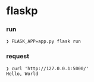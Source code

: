 # flaskp

### run
```
❯ FLASK_APP=app.py flask run
```

### request
```
❯ curl 'http://127.0.0.1:5000/'
Hello, World
```
